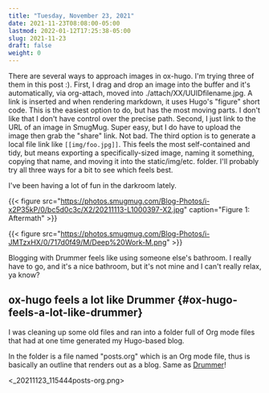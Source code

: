 ```yaml
---
title: "Tuesday, November 23, 2021"
date: 2021-11-23T08:08:00-05:00
lastmod: 2022-01-12T17:25:38-05:00
slug: 2021-11-23
draft: false
weight: 0
---
```


There are several ways to approach images in ox-hugo. I'm trying three of them in this post :). First, I drag and drop an image into the buffer and it's automatically, via org-attach, moved into ./attach/XX/UUIDfilename.jpg. A link is inserted and when rendering markdown, it uses Hugo's "figure" short code. This is the easiest option to do, but has the most moving parts. I don't like that I don't have control over the precise path. Second, I just link to the URL of an image in SmugMug. Super easy, but I do have to upload the image then grab the "share" link. Not bad. The third option is to generate a local file link like `[[img/foo.jpg]]`.  This feels the most self-contained and tidy, but means exporting a specifically-sized image, naming it something, copying that name, and moving it into the static/img/etc. folder. I'll probably try all three ways for a bit to see which feels best.

I've been having a lot of fun in the darkroom lately.

{{< figure src="https://photos.smugmug.com/Blog-Photos/i-x2P35kP/0/bc5d0c3c/X2/20211113-L1000397-X2.jpg" caption="Figure 1: Aftermath" >}}

{{< figure src="https://photos.smugmug.com/Blog-Photos/i-JMTzxHX/0/717d0f49/M/Deep%20Work-M.png" >}}

Blogging with Drummer feels like using someone else's bathroom. I really have to go, and it's a nice bathroom, but it's not mine and I can't really relax, ya know?


## ox-hugo feels a lot like Drummer {#ox-hugo-feels-a-lot-like-drummer}

I was cleaning up some old files and ran into a folder full of Org mode files that had at one time generated my Hugo-based blog.

In the folder is a file named "posts.org" which is an Org mode file, thus is basically an outline that renders out as a blog. Same as [Drummer](http://docserver.scripting.com/drummer/about.opml)!

<_20211123_115444posts-org.png>

[//]: # "Exported with love from a post written in Org mode"
[//]: # "- https://github.com/kaushalmodi/ox-hugo"
